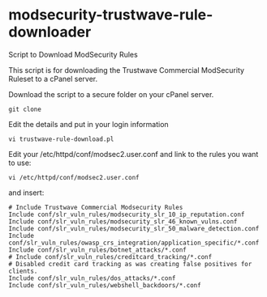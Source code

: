 # modsecurity-trustwave-rule-downloader
Script to Download ModSecurity Rules

This script is for downloading the Trustwave Commercial ModSecurity Ruleset to a cPanel server.

Download the script to a secure folder on your cPanel server.
``` text
git clone
```
Edit the details and put in your login information
``` text
vi trustwave-rule-download.pl
```

Edit your /etc/httpd/conf/modsec2.user.conf and link to the rules you want to use:

``` text
vi /etc/httpd/conf/modsec2.user.conf
```

and insert:
``` text
# Include Trustwave Commercial Modsecurity Rules
Include conf/slr_vuln_rules/modsecurity_slr_10_ip_reputation.conf
Include conf/slr_vuln_rules/modsecurity_slr_46_known_vulns.conf
Include conf/slr_vuln_rules/modsecurity_slr_50_malware_detection.conf
Include conf/slr_vuln_rules/owasp_crs_integration/application_specific/*.conf
Include conf/slr_vuln_rules/botnet_attacks/*.conf
# Include conf/slr_vuln_rules/creditcard_tracking/*.conf
# Disabled credit card tracking as was creating false positives for clients.
Include conf/slr_vuln_rules/dos_attacks/*.conf
Include conf/slr_vuln_rules/webshell_backdoors/*.conf

```
